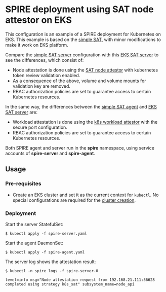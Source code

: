 # SPIRE deployment using SAT node attestor on EKS

This configuration is an example of a SPIRE deployment for Kubernetes on EKS. This example is based on the [simple SAT](../simple_sat/README.md), with minor modifications to make it work on EKS platform.

Compare the [simple SAT server](../simple_sat/spire-server.yaml) configuration with
this [EKS SAT server](spire-server.yaml) to see the differences, which
consist of:

+ Node attestation is done using the [SAT node attestor](https://github.com/spiffe/spire/blob/master/doc/plugin_server_nodeattestor_k8s_sat.md)
with kubernetes token review validation enabled.
+ As a consequence of the above, volume and volume mounts for validation key are removed.
+ RBAC authorization policies are set to guarantee access to certain Kubernetes resources.

In the same way, the differences between the [simple SAT agent](../simple_sat/spire-agent.yaml) and [EKS SAT server](spire-agent.yaml) are:
+ Workload attestation is done using the [k8s workload attestor](https://github.com/spiffe/spire/blob/master/doc/plugin_agent_workloadattestor_k8s.md) with the secure port configuration.
+ RBAC authorization policies are set to guarantee access to certain Kubernetes resources.

Both SPIRE agent and server run in the **spire** namespace, using service accounts of **spire-server** and **spire-agent**.

## Usage

### Pre-requisites
+ Create an EKS cluster and set it as the current context for `kubectl`. No special configurations are required for the [cluster creation](https://docs.aws.amazon.com/eks/latest/userguide/getting-started.html).

### Deployment

Start the server StatefulSet:

```
$ kubectl apply -f spire-server.yaml
```

Start the agent DaemonSet:

```
$ kubectl apply -f spire-agent.yaml
```

The server log shows the attestation result:

```
$ kubectl -n spire logs -f spire-server-0
```
```
level=info msg="Node attestation request from 192.168.21.111:56628 completed using strategy k8s_sat" subsystem_name=node_api
```
